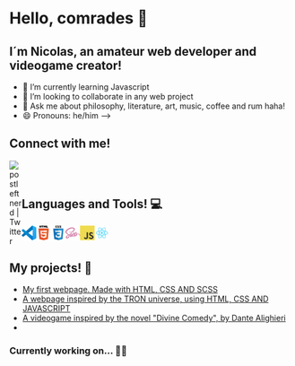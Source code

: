 # Hello, comrades 👋

## I´m Nicolas, an amateur web developer and videogame creator!

- 🌱 I’m currently learning Javascript
- 👯 I’m looking to collaborate in any web project
- 💬 Ask me about philosophy, literature, art, music, coffee and rum haha!
- 😄 Pronouns: he/him
-->
## Connect with me!

[<img align="left" alt="postleftnerd | Twitter" width="22px" src="https://cdn.jsdelivr.net/npm/simple-icons@v3/icons/twitter.svg" />][twitter]

<br /> 
<br /> 

## Languages and Tools! 💻

<img align="left" alt="Visual Studio Code" width="26px" src="https://raw.githubusercontent.com/github/explore/80688e429a7d4ef2fca1e82350fe8e3517d3494d/topics/visual-studio-code/visual-studio-code.png" />
<img align="left" alt="HTML5" width="26px" src="https://raw.githubusercontent.com/github/explore/80688e429a7d4ef2fca1e82350fe8e3517d3494d/topics/html/html.png" />
<img align="left" alt="CSS3" width="26px" src="https://raw.githubusercontent.com/github/explore/80688e429a7d4ef2fca1e82350fe8e3517d3494d/topics/css/css.png" />
<img align="left" alt="Sass" width="26px" src="https://raw.githubusercontent.com/github/explore/80688e429a7d4ef2fca1e82350fe8e3517d3494d/topics/sass/sass.png" />
<img align="left" alt="JavaScript" width="26px" src="https://raw.githubusercontent.com/github/explore/80688e429a7d4ef2fca1e82350fe8e3517d3494d/topics/javascript/javascript.png" />
<img align="left" alt="React" width="26px" src="https://raw.githubusercontent.com/github/explore/80688e429a7d4ef2fca1e82350fe8e3517d3494d/topics/react/react.png" />

<br />
<br /> 

## My projects! 🥇

- [My first webpage. Made with HTML, CSS AND SCSS](https://eskaicito.github.io/samuraiband/)
- [A webpage inspired by the TRON universe, using HTML, CSS AND JAVASCRIPT](https://proyectotron.000webhostapp.com/index.html)
- [A videogame inspired by the novel "Divine Comedy", by Dante Alighieri](https://github.com/Eskaicito/finalproyectAlvarezSaldeno.git)
- 

### Currently working on... 🔧🔨

<br />








[twitter]: https://twitter.com/postleftnerd
